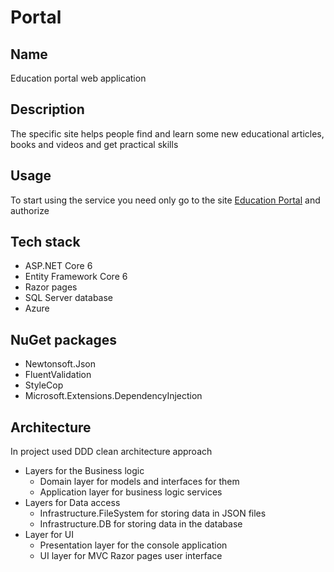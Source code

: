 # Portal

## Name
Education portal web application

## Description
The specific site helps people find and learn some new educational articles, books and videos and get practical skills

## Usage
To start using the service you need only go to the site [Education Portal](https://educationportalui20220929154907.azurewebsites.net/) and authorize

## Tech stack
- ASP.NET Core 6
- Entity Framework Core 6
- Razor pages
- SQL Server database
- Azure

## NuGet packages
- Newtonsoft.Json
- FluentValidation
- StyleCop
- Microsoft.Extensions.DependencyInjection

## Architecture
In project used DDD clean architecture approach 
- Layers for the Business logic
    * Domain layer for models and interfaces for them
    * Application layer for business logic services
- Layers for Data access
    * Infrastructure.FileSystem for storing data in JSON files
    * Infrastructure.DB for storing data in the database
- Layer for UI
    * Presentation layer for the console application
    * UI layer for MVC Razor pages user interface 
